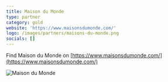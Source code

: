 ```yaml
---
title: Maison du Monde
type: partner
category: gold
website: 'https://www.maisonsdumonde.com/'
logo: /images/partners/maisons-du-monde.png
socials: []
---
```


Find Maison du Monde on [https://www.maisonsdumonde.com/](https://www.maisonsdumonde.com/)

![Maison du Monde](/images/partners/maisons-du-monde.png)
